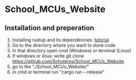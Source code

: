 # School_MCUs_Website
## Installation and preperation

1. Installing rustup and its dependencies: [tutorial](https://rust-lang.github.io/rustup/installation/index.html)
2. Go to the directory where you want to store code
3. In that directory open cmd (Windows) or terminal (Linux)
4. If windows or linux: write git clone https://github.com/Schuteros/School_MCUs_Website
5. go to the "./School_MCUs_Website/"
6. in cmd or terminal run "cargo run --release"

